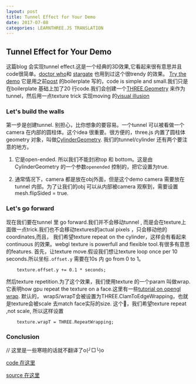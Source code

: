 ```yaml
---
layout: post
title: Tunnel Effect for Your Demo
date: 2017-07-08
categories: LEARNTHREE.JS TRANSLATION 
---
```


## Tunnel Effect for Your Demo

这篇blog 会实现tunnel effect.这是一个经典的3D效果,它看起来很有意思并且code很简单。[doctor who](https://en.wikipedia.org/wiki/Doctor_Who)和 [stargate](https://en.wikipedia.org/wiki/Stargate) 也用到过这个很trendy 的效果。
[Try the demo](http://jeromeetienne.github.io/tunnelgl/) 它是用之前[post](http://learningthreejs.com/blog/2011/12/20/boilerplate-for-three-js/) 的boilerplate 写的，code is simple and small.我们只是在boilerplate 基础上加了20 行code.我们会创建一个[THREE.Geometry](https://github.com/mrdoob/three.js/blob/master/src/core/Geometry.js) 来作为 tunnel，然后用一点texture trick 实现moving 的[visual illusion](https://en.wikipedia.org/wiki/Optical_illusion)

### Let's build the walls

第一步是创建tunnel. 别担心，比你想象的要容易。一个tunnel 可以被看做一个camera 在内部的圆柱体。这个idea 很重要。很方便的，three.js 内置了圆柱体geometry 对象，叫做[CylinderGeometry](). 我们的tunnel/cylinder 还有两个要注意的地方。


1. 它是open-ended. 所以我们不能封闭top 和 bottom。这是由CylinderGeometry 的一个参数`openended`	控制的，把它设置为true.

2. 通常情况下，camera 都是放在obj外面，但是这个demo camera 需要放在tunnel 内部。为了让我们的obj 可以从内部被camera 观察到，需要设置mesh.flipSided = true.

### Let's go forward

现在我们要在tunnel 里 go forward.我们并不会移动tunnel , 而是会在texture上面做一点trick.我们也不会移动textures的actual pixels ，只会移动他的coordinates,而且， 我们希望texture repeat on the cylinder，这样会有看起来continuous 的效果。webgl texture is powerfull and flexible tool.有很多有意思的features.
首先，让texture move.假设我们想让texture loop once per 10 seconds.所以坐标`.offset.y` 需要在10s 内 go from 0 to 1。

```
	texture.offset.y += 0.1 * seconds;
```

然后texture repetition.为了这个效果，我们使用texture 的一个param 叫做wrap.它表明how gpu repeat the texture on a face.这里有一些[tutorial on opengl wrap](http://lucera-project.blogspot.jp/2010/06/opengl-wrap.html). 默认的， wrapS/wrapT会被设置为THREE.ClamToEdgeWrapping，也就是texture会被scale 去match face实际的size. 这个🌰，我们希望texture repeat ,not scale, 所以这样设置

```
	texture.wrapT = THREE.RepeatWrapping;
```


### Conclusion

// 这里是一些寒暄的话就不翻译了o(╯□╰)o

[code 在这里](https://github.com/jeromeetienne/tunnelgl)

[source 在这里](http://learningthreejs.com/blog/2012/01/11/tunnel-effect/)